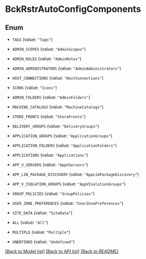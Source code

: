 # BckRstrAutoConfigComponents

## Enum


* `TAGS` (value: `"Tags"`)

* `ADMIN_SCOPES` (value: `"AdminScopes"`)

* `ADMIN_ROLES` (value: `"AdminRoles"`)

* `ADMIN_ADMINISTRATORS` (value: `"AdminAdministrators"`)

* `HOST_CONNECTIONS` (value: `"HostConnections"`)

* `ICONS` (value: `"Icons"`)

* `ADMIN_FOLDERS` (value: `"AdminFolders"`)

* `MACHINE_CATALOGS` (value: `"MachineCatalogs"`)

* `STORE_FRONTS` (value: `"StoreFronts"`)

* `DELIVERY_GROUPS` (value: `"DeliveryGroups"`)

* `APPLICATION_GROUPS` (value: `"ApplicationGroups"`)

* `APPLICATION_FOLDERS` (value: `"ApplicationFolders"`)

* `APPLICATIONS` (value: `"Applications"`)

* `APP_V_SERVERS` (value: `"AppVServers"`)

* `APP_LIB_PACKAGE_DISCOVERY` (value: `"AppLibPackageDiscovery"`)

* `APP_V_ISOLATION_GROUPS` (value: `"AppVIsolationGroups"`)

* `GROUP_POLICIES` (value: `"GroupPolicies"`)

* `USER_ZONE_PREFERENCES` (value: `"UserZonePreferences"`)

* `SITE_DATA` (value: `"SiteData"`)

* `ALL` (value: `"All"`)

* `MULTIPLE` (value: `"Multiple"`)

* `UNDEFINED` (value: `"Undefined"`)


[[Back to Model list]](../README.md#documentation-for-models) [[Back to API list]](../README.md#documentation-for-api-endpoints) [[Back to README]](../README.md)


